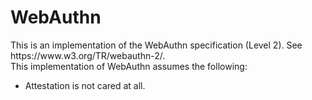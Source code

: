 <h1>WebAuthn</h1>
This is an implementation of the WebAuthn specification (Level 2). See https://www.w3.org/TR/webauthn-2/.

<div>
    This implementation of WebAuthn assumes the following:
</div>
<ul>
    <li>Attestation is not cared at all.</li>
</ul>